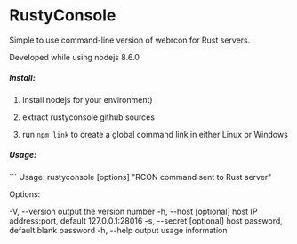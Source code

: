 # RustyConsole

Simple to use command-line version of webrcon for Rust servers.

Developed while using nodejs 8.6.0

<h5>Install:</h5>

1. install nodejs for your environment)

2. extract rustyconsole github sources

3. run `npm link` to create a global command link in either Linux or Windows

<h5>Usage:</h5>
```
Usage: rustyconsole [options] "RCON command sent to Rust server"

Options:

  -V, --version            output the version number
  -h, --host [optional]    host IP address:port, default 127.0.0.1:28016
  -s, --secret [optional]  host password, default blank password
  -h, --help               output usage information
```
